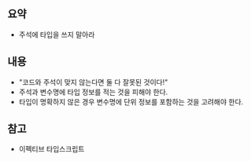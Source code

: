 ## 요약
- 주석에 타입을 쓰지 말아라
## 내용
- "코드와 주석이 맞지 않는다면 둘 다 잘못된 것이다!"
- 주석과 변수명에 타입 정보를 적는 것을 피해야 한다.
- 타입이 명확하지 않은 경우 변수명에 단위 정보를 포함하는 것을 고려해야 한다.
## 참고
- 이펙티브 타입스크립트